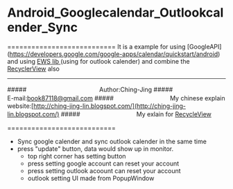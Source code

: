 # Android_Googlecalendar_Outlookcalender_Sync
===========================
It is a example for using [GoogleAPI] (https://developers.google.com/google-apps/calendar/quickstart/android) and using [EWS lib ](https://github.com/alipov/ews-android-api)(using for outlook calender) and combine the [RecyclerView](https://developer.android.com/training/material/lists-cards.html) also

****
#####　　　　　　　　　　　　Author:Ching-Jing
#####　　　　　　　　　 E-mail:book87118@gmail.com
#####　　　　　　　　　 My chinese explain website:[http://ching-jing-lin.blogspot.com/](http://ching-jing-lin.blogspot.com/)
#####　　　　　　　　　 My exlain for [RecycleView](http://ching-jing-lin.blogspot.com/2016/07/android-recycleview.html)

===========================



* Sync google calender and sync outlook calender in the same time
* press "update" button, data would show up in monitor.
   * top right corner has setting button
   * press setting google account can reset your account
   * press setting outlook acoount can reset your account
    * outlook setting UI made from PopupWindow

